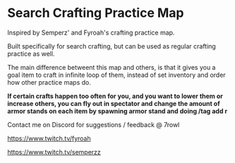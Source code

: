 # Search Crafting Practice Map
Inspired by Semperz' and Fyroah's crafting practice map. 

Built specifically for search crafting, but can be used as regular crafting practice as well. 

The main difference betweent this map and others, is that it gives you a goal item to craft in infinite loop of them, instead of set inventory and order how other practice maps do.

**If certain crafts happen too often for you, and you want to lower them or increase others, you can fly out in spectator and change the amount of armor stands on each item by spawning armor stand and doing /tag add r** 

Contact me on Discord for suggestions / feedback @ 7rowl

https://www.twitch.tv/fyroah

https://www.twitch.tv/semperzz
